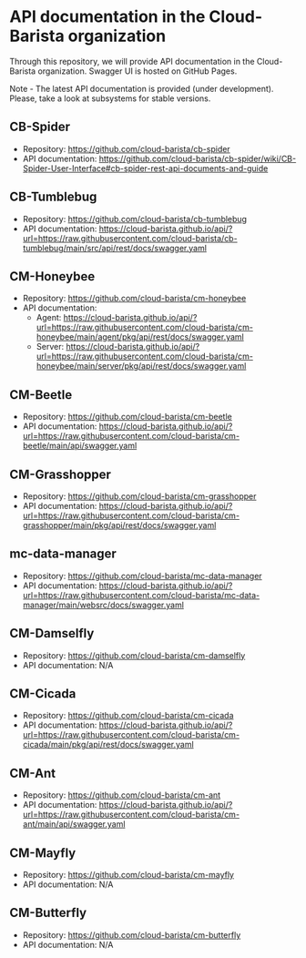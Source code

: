 # API documentation in the Cloud-Barista organization

Through this repository, we will provide API documentation in the Cloud-Barista organization.
Swagger UI is hosted on GitHub Pages.

Note - The latest API documentation is provided (under development).
Please, take a look at subsystems for stable versions.

## CB-Spider
* Repository: https://github.com/cloud-barista/cb-spider
* API documentation: https://github.com/cloud-barista/cb-spider/wiki/CB-Spider-User-Interface#cb-spider-rest-api-documents-and-guide

## CB-Tumblebug

* Repository: https://github.com/cloud-barista/cb-tumblebug
* API documentation: https://cloud-barista.github.io/api/?url=https://raw.githubusercontent.com/cloud-barista/cb-tumblebug/main/src/api/rest/docs/swagger.yaml

## CM-Honeybee

* Repository: https://github.com/cloud-barista/cm-honeybee
* API documentation:
  - Agent: https://cloud-barista.github.io/api/?url=https://raw.githubusercontent.com/cloud-barista/cm-honeybee/main/agent/pkg/api/rest/docs/swagger.yaml
  - Server: https://cloud-barista.github.io/api/?url=https://raw.githubusercontent.com/cloud-barista/cm-honeybee/main/server/pkg/api/rest/docs/swagger.yaml

## CM-Beetle

* Repository: https://github.com/cloud-barista/cm-beetle
* API documentation: https://cloud-barista.github.io/api/?url=https://raw.githubusercontent.com/cloud-barista/cm-beetle/main/api/swagger.yaml

## CM-Grasshopper

* Repository: https://github.com/cloud-barista/cm-grasshopper
* API documentation: https://cloud-barista.github.io/api/?url=https://raw.githubusercontent.com/cloud-barista/cm-grasshopper/main/pkg/api/rest/docs/swagger.yaml

## mc-data-manager
* Repository: https://github.com/cloud-barista/mc-data-manager
* API documentation: https://cloud-barista.github.io/api/?url=https://raw.githubusercontent.com/cloud-barista/mc-data-manager/main/websrc/docs/swagger.yaml

## CM-Damselfly

* Repository: https://github.com/cloud-barista/cm-damselfly
* API documentation: N/A

## CM-Cicada

* Repository: https://github.com/cloud-barista/cm-cicada
* API documentation: https://cloud-barista.github.io/api/?url=https://raw.githubusercontent.com/cloud-barista/cm-cicada/main/pkg/api/rest/docs/swagger.yaml

## CM-Ant

* Repository: https://github.com/cloud-barista/cm-ant
* API documentation: https://cloud-barista.github.io/api/?url=https://raw.githubusercontent.com/cloud-barista/cm-ant/main/api/swagger.yaml

## CM-Mayfly

* Repository: https://github.com/cloud-barista/cm-mayfly
* API documentation: N/A

## CM-Butterfly
* Repository: https://github.com/cloud-barista/cm-butterfly
* API documentation: N/A
